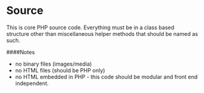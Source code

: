 Source
======

This is core PHP source code. Everything must be in a class based structure other than miscellaneous helper methods that should be named as such. 

####Notes
 - no binary files (images/media)
 - no HTML files (should be PHP only)
 - no HTML embedded in PHP - this code should be modular and front end independent. 
